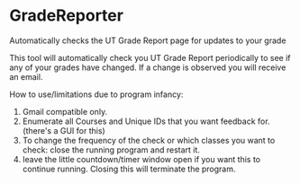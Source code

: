 # GradeReporter
Automatically checks the UT Grade Report page for updates to your grade

This tool will automatically check you UT Grade Report periodically to see if any of your grades have changed.
If a change is observed you will receive an email.

How to use/limitations due to program infancy:
1. Gmail compatible only.
2. Enumerate all Courses and Unique IDs that you want feedback for. (there's a GUI for this)
3. To change the frequency of the check or which classes you want to check: close the running program and restart it.
4. leave the little countdown/timer window open if you want this to continue running. Closing this will terminate the program. 
